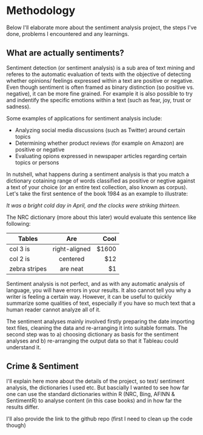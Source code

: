 # Methodology
Below I'll elaborate more about the sentiment analysis project, the steps I've done, problems I encountered and any learnings. 

## What are actually sentiments?
Sentiment detection (or sentiment analysis) is a sub area of text mining and referes to the automatic evaluation of texts with the objective of detecting whether opinions/ feelings expressed within a text are positive or negative. Even though sentiment is often framed as binary distinction (so positive vs. negative), it can be more fine grained. For example it is also possible to try and indentify the specific emotions within a text (such as fear, joy, trust or sadness).

Some examples of applications for sentiment analysis include:

- Analyzing social media discussions (such as Twitter) around certain topics 
- Determining whether product reviews (for example on Amazon) are positive or negative
- Evaluating opions expressed in newspaper articles regarding certain topics or persons

In nutshell, what happens during a sentiment analysis is that you match a dictionary cotaining range of words classified as positive or negtive against a text of your choice (or an entire text collection, also known as corpus). 
Let's take the first sentence of the book 1984 as an example to illustrate:

*It was a bright cold day in April, and the clocks were striking thirteen.*

The NRC dictionary (more about this later) would evaluate this sentence like following:

| Tables        | Are           | Cool  |
| ------------- |:-------------:| -----:|
| col 3 is      | right-aligned | $1600 |
| col 2 is      | centered      |   $12 |
| zebra stripes | are neat      |    $1 |


Sentiment analysis is not perfect, and as with any automatic analysis of language, you will have errors in your results. It also cannot tell you why a writer is feeling a certain way. However, it can be useful to quickly summarize some qualities of text, especially if you have so much text that a human reader cannot analyze all of it.

The sentiment analyses mainly involved firstly preparing the date importing text files, cleaning the data and re-arranging it into suitable formats. The second step was to a) choosing dictionary as basis for the sentiment analyses and b) re-arranging the output data so that it Tableau could understand it. 

## Crime & Sentiment
I'll explain here more about the details of the project, so text/ sentiment analysis, the dictionaries I used etc. But bascially I wanted to see how far one can use the standard dictionaries within R (NRC, Bing, AFINN & SentimentR) to analyse content (in this case books) and in how far the results differ.

I'll also provide the link to the github repo (first I need to clean up the code though)
